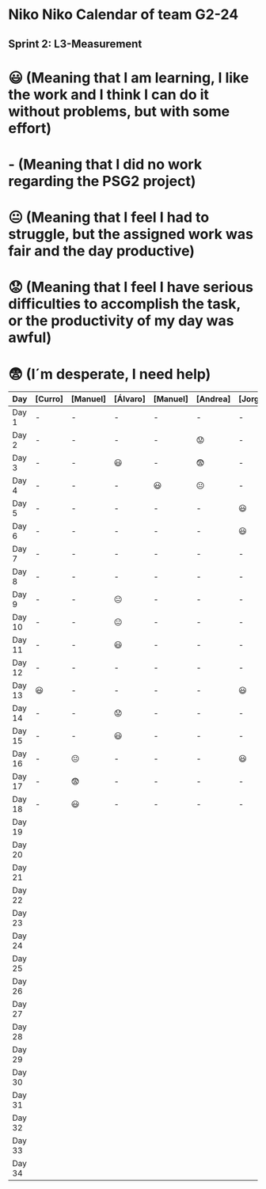 # Niko Niko Calendar of team G2-24
## Sprint 2: L3-Measurement 

#  :smiley: (Meaning that I am learning, I like the work and I think I can do it without problems, but with some effort) 
#  - (Meaning that I did no work regarding the PSG2 project) 
# :neutral_face:  (Meaning that I feel I had to struggle, but the assigned work was fair and the day productive) 
# :worried: (Meaning that I feel I have serious difficulties to accomplish the task, or the productivity of my day was awful) 
#  :fearful:   (I´m desperate, I need help) 

| Day           | [Curro]       | [Manuel]       | [Álvaro]       | [Manuel]       | [Andrea]       | [Jorge]        |
| ------------- | ------------- | -------------  | -------------  | -------------  | -------------  | -------------  |
| Day 1         |       -       |      -         |       -        |       -        |       -        |       -        |
| Day 2         |       -       |      -         |       -        |       -        |   :worried:    |       -        |
| Day 3         |       -       |      -         |    :smiley:    |       -        |  :fearful:     |       -        |
| Day 4         |       -       |      -         |        -       |    :smiley:    | :neutral_face: |       -        |
| Day 5         |       -       |      -         |         -      |      -         |      -         |    :smiley:    |
| Day 6         |       -       |      -         |          -     |      -         |      -         |    :smiley:    |
| Day 7         |       -       |      -         |           -    |      -         |      -         |       -        |
| Day 8         |       -       |      -         |            -   |      -         |      -         |       -        |
| Day 9         |       -       |      -         | :neutral_face: |      -         |      -         |       -        |
| Day 10        |       -       |      -         |  :neutral_face:|      -         |      -         |       -        |
| Day 11        |       -       |      -         |    :smiley:    |      -         |      -         |       -        |
| Day 12        |       -       |      -         |             -  |      -         |      -         |       -        |
| Day 13        |    :smiley:   |      -         |              - |      -         |      -         |    :smiley:    |
| Day 14        |       -       |      -         |   :worried:    |     -          |      -         |       -        |
| Day 15        |       -       |      -         |   :smiley:     |       -        |       -        |       -        |
| Day 16        |       -       | :neutral_face: |     -          |       -        |       -        |    :smiley:    |
| Day 17        |       -       |   :fearful:    |     -          |       -        |       -        |       -        |
| Day 18        |       -       |   :smiley:     |     -          |       -        |       -        |       -        |
| Day 19        |               |                |                |                |                |                |
| Day 20        |               |                |                |                |                |                |
| Day 21        |               |                |                |                |                |                |
| Day 22        |               |                |                |                |                |                |
| Day 23        |               |                |                |                |                |                |
| Day 24        |               |                |                |                |                |                |
| Day 25        |               |                |                |                |                |                |
| Day 26        |               |                |                |                |                |                |
| Day 27        |               |                |                |                |                |                |
| Day 28        |               |                |                |                |                |                |
| Day 29        |               |                |                |                |                |                |
| Day 30        |               |                |                |                |                |                |
| Day 31        |               |                |                |                |                |                |
| Day 32        |               |                |                |                |                |                |
| Day 33        |               |                |                |                |                |                |
| Day 34        |               |                |                |                |                |                |
